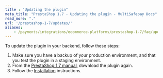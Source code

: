 ```yaml
---
title : "Updating the plugin"
meta_title: "PrestaShop 1.7 - Updating the plugin - MultiSafepay Docs"
read_more: "."
url: '/prestashop-1-7/updates/'
aliases:
    - /payments/integrations/ecommerce-platforms/prestashop-1-7/faq/updating-the-plugin/
---
```


To update the plugin in your backend, follow these steps:

1. Make sure you have a backup of your production environment, and that you test the plugin in a staging environment.
2. From the [PrestaShop 1.7 manual](/prestashop-1-7/), download the plugin again.
3. Follow the [Installation](/prestashop-1-7/#installation) instructions.
